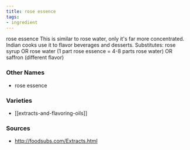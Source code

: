 ```yaml
---
title: rose essence
tags:
- ingredient
---
```

rose essence This is similar to rose water, only it's far more concentrated. Indian cooks use it to flavor beverages and desserts. Substitutes: rose syrup OR rose water (1 part rose essence = 4-8 parts rose water) OR saffron (different flavor)

### Other Names

* rose essence

### Varieties

* [[extracts-and-flavoring-oils]]

### Sources
* http://foodsubs.com/Extracts.html
